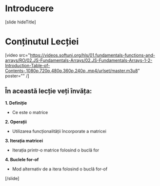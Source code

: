 # Introducere

[slide hideTitle]

# Conținutul Lecției

[video src="https://videos.softuni.org/hls/01.fundamentals-functions-and-arrays/RO/02.JS-Fundamentals-Arrays/02.JS-Fundamentals-Arrays-1-2-Introduction-Table-of-Contents-,1080p,720p,480p,360p,240p,.mp4/urlset/master.m3u8" poster="" /]

## În această lecție veți învăța:

**1. Definiție**

- Ce este o matrice

**2. Operații**

- Utilizarea funcționalității încorporate a matricei

**3. Iterația matricei**

- Iterația printr-o matrice folosind o buclă for

**4. Buclele for-of**

- Mod alternativ de a itera folosind o buclă for-of

[/slide]
